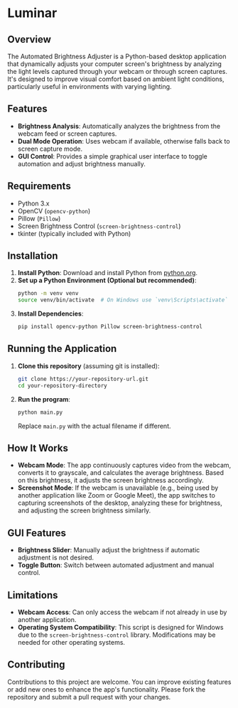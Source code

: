 # Luminar

## Overview
The Automated Brightness Adjuster is a Python-based desktop application that dynamically adjusts your computer screen's brightness by analyzing the light levels captured through your webcam or through screen captures. It's designed to improve visual comfort based on ambient light conditions, particularly useful in environments with varying lighting.

## Features
- **Brightness Analysis**: Automatically analyzes the brightness from the webcam feed or screen captures.
- **Dual Mode Operation**: Uses webcam if available, otherwise falls back to screen capture mode.
- **GUI Control**: Provides a simple graphical user interface to toggle automation and adjust brightness manually.

## Requirements
- Python 3.x
- OpenCV (`opencv-python`)
- Pillow (`Pillow`)
- Screen Brightness Control (`screen-brightness-control`)
- tkinter (typically included with Python)

## Installation
1. **Install Python**: Download and install Python from [python.org](https://www.python.org/downloads/).
2. **Set up a Python Environment (Optional but recommended)**:
    ```bash
    python -m venv venv
    source venv/bin/activate  # On Windows use `venv\Scripts\activate`
    ```
3. **Install Dependencies**:
    ```bash
    pip install opencv-python Pillow screen-brightness-control
    ```

## Running the Application
1. **Clone this repository** (assuming git is installed):
    ```bash
    git clone https://your-repository-url.git
    cd your-repository-directory
    ```
2. **Run the program**:
    ```bash
    python main.py
    ```
   Replace `main.py` with the actual filename if different.

## How It Works
- **Webcam Mode**: The app continuously captures video from the webcam, converts it to grayscale, and calculates the average brightness. Based on this brightness, it adjusts the screen brightness accordingly.
- **Screenshot Mode**: If the webcam is unavailable (e.g., being used by another application like Zoom or Google Meet), the app switches to capturing screenshots of the desktop, analyzing these for brightness, and adjusting the screen brightness similarly.

## GUI Features
- **Brightness Slider**: Manually adjust the brightness if automatic adjustment is not desired.
- **Toggle Button**: Switch between automated adjustment and manual control.

## Limitations
- **Webcam Access**: Can only access the webcam if not already in use by another application.
- **Operating System Compatibility**: This script is designed for Windows due to the `screen-brightness-control` library. Modifications may be needed for other operating systems.

## Contributing
Contributions to this project are welcome. You can improve existing features or add new ones to enhance the app's functionality. Please fork the repository and submit a pull request with your changes.

